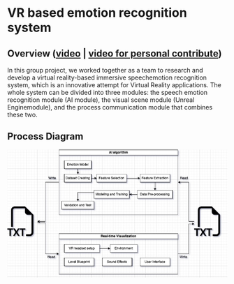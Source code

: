 # VR based emotion recognition system 

## Overview ([video](https://youtu.be/sESbvDa2bjo) | [video for personal contribute](https://youtu.be/IIWplrW0tFM))
In this group project, we worked together as a team to research and develop a virtual reality-based immersive speechemotion recognition system, which is an innovative attempt for Virtual Reality applications. The whole system can be divided into three modules: the speech emotion recognition module (AI module), the visual scene module (Unreal Enginemodule), and the process communication module that combines these two.  

## Process Diagram
![](/GroupProject.jpg)
